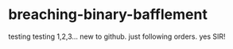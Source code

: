 # breaching-binary-bafflement
testing testing 1,2,3...
new to github. just following orders. yes SIR!
